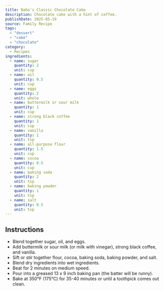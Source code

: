 ```yaml
---
title: Baba's Classic Chocolate Cake
description: Chocolate cake with a hint of coffee.
publishDate: 2025-05-19
source: Family Recipe
tags:
  - "dessert"
  - "cake"
  - "chocolate"
category:
  - Recipes
ingredients:
  - name: sugar
    quantity: 2
    unit: cup
  - name: oil
    quantity: 0.5
    unit: cup
  - name: eggs
    quantity: 2
    unit: whole
  - name: buttermilk or sour milk
    quantity: 1
    unit: cup
  - name: strong black coffee
    quantity: 1
    unit: cup
  - name: vanilla
    quantity: 1
    unit: tsp
  - name: all-purpose flour
    quantity: 1.5
    unit: cup
  - name: cocoa
    quantity: 0.5
    unit: cup
  - name: baking soda
    quantity: 2
    unit: tsp
  - name: baking powder
    quantity: 1
    unit: tsp
  - name: salt
    quantity: 0.5
    unit: tsp
---
```


## Instructions

- Blend together sugar, oil, and eggs.
- Add buttermilk or sour milk (or milk with vinegar), strong black coffee, and vanilla.
- Sift or stir together flour, cocoa, baking soda, baking powder, and salt.
- Blend dry ingredients into wet ingredients.
- Beat for 2 minutes on medium speed.
- Pour into a greased 13 x 9 inch baking pan (the batter will be runny).
- Bake at 350°F (175°C) for 35-40 minutes or until a toothpick comes out clean.
